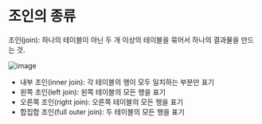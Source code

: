 # 조인의 종류
조인(join): 하나의 테이블이 아닌 두 개 이상의 테이블을 묶어서 하나의 결과물을 만드는 것.  
  
![image](https://user-images.githubusercontent.com/91110192/200181792-59f731ed-748d-4c2f-a0bb-ad2af2beaedc.png)
  
- 내부 조인(inner join): 각 테이블의 행이 모두 일치하는 부분만 표기
- 왼쪽 조인(left join): 왼쪽 테이블의 모든 행을 표기
- 오른쪽 조인(right join): 오른쪽 테이블의 모든 행을 표기
- 합집합 조인(full outer join): 두 테이블의 모든 행을 표기
